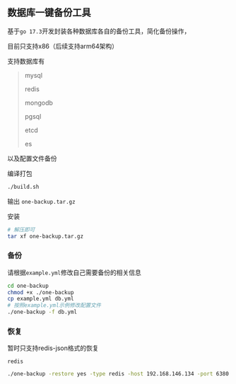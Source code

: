 ## 数据库一键备份工具

基于`go 17.3`开发封装各种数据库各自的备份工具，简化备份操作，

目前只支持x86（后续支持arm64架构）

支持数据库有

>mysql
>
>redis
>
>mongodb
>
>pgsql
>
>etcd
>
>es

以及配置文件备份

编译打包

```bash
./build.sh
```

输出 `one-backup.tar.gz`

安装

```bash
# 解压即可
tar xf one-backup.tar.gz
```

### 备份

请根据`example.yml`修改自己需要备份的相关信息

```bash
cd one-backup
chmod +x ./one-backup
cp example.yml db.yml
# 按照example.yml示例修改配置文件
./one-backup -f db.yml
```

### 恢复

暂时只支持redis-json格式的恢复

`redis`

```bash
./one-backup -restore yes -type redis -host 192.168.146.134 -port 6380 -password xxx -db 0 -src "./dump.json"
```

